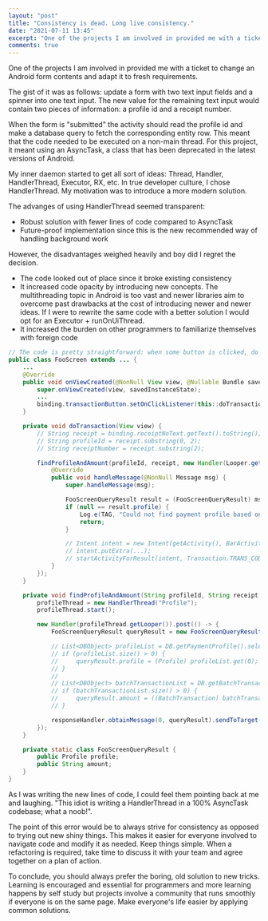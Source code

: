```yaml
---
layout: "post"
title: "Consistency is dead. Long live consistency."
date: "2021-07-11 13:45"
excerpt: "One of the projects I am involved in provided me with a ticket to change an Android form contents and adapt it to fresh requirements."
comments: true
---
```


One of the projects I am involved in provided me with a ticket to change an Android form contents and adapt it to fresh requirements.

The gist of it was as follows: update a form with two text input fields and a spinner into one text input.
The new value for the remaining text input would contain two pieces of information: a profile id and a receipt number.

When the form is "submitted" the activity should read the profile id and make a database query to fetch the corresponding entity row.
This meant that the code needed to be executed on a non-main thread. For this project, it meant using an AsyncTask, a class that has been deprecated in the latest versions of Android.

My inner daemon started to get all sort of ideas: Thread, Handler, HandlerThread, Executor, RX, etc. In true developer culture, I chose HandlerThread.
My motivation was to introduce a more modern solution.

The advanges of using HandlerThread seemed transparent:
- Robust solution with fewer lines of code compared to AsyncTask
- Future-proof implementation since this is the new recommended way of handling background work

However, the disadvantages weighed heavily and boy did I regret the decision.
- The code looked out of place since it broke existing consistency
- It increased code opacity by introducing new concepts. The multithreading topic in Android is too vast and newer libraries aim to overcome past drawbacks at the cost of introducing newer and newer ideas. If I were to rewrite the same code with a better solution I would opt for an Executor + runOnUiThread.
- It increased the burden on other programmers to familiarize themselves with foreign code


```java
// The code is pretty straightforward: when some button is clicked, do some action in the background and return the result to the UI thread
public class FooScreen extends ... {
    ...
    @Override
    public void onViewCreated(@NonNull View view, @Nullable Bundle savedInstanceState) {
        super.onViewCreated(view, savedInstanceState);
        ...
        binding.transactionButton.setOnClickListener(this::doTransaction);
    }

    private void doTransaction(View view) {
        // String receipt = binding.receiptNoText.getText().toString();
        // String profileId = receipt.substring(0, 2);
        // String receiptNumber = receipt.substring(2);

        findProfileAndAmount(profileId, receipt, new Handler(Looper.getMainLooper()) { // The main looper will execute on the desired main thread
            @Override
            public void handleMessage(@NonNull Message msg) {
                super.handleMessage(msg);

                FooScreenQueryResult result = (FooScreenQueryResult) msg.obj;
                if (null == result.profile) {
                    Log.e(TAG, "Could not find payment profile based on given ID " + profileId);
                    return;
                }

                // Intent intent = new Intent(getActivity(), BarActivity.class);
                // intent.putExtra(...);
                // startActivityForResult(intent, Transaction.TRANS_CODE);
            }
        });
    }

    private void findProfileAndAmount(String profileId, String receipt, Handler responseHandler) { // This should have been an AsyncTask class
        profileThread = new HandlerThread("Profile");
        profileThread.start();

        new Handler(profileThread.getLooper()).post(() -> {
            FooScreenQueryResult queryResult = new FooScreenQueryResult();

            // List<DBObject> profileList = DB.getPaymentProfile().selectBy(Profile.COLS.ID, profileId);
            // if (profileList.size() > 0) {
            //     queryResult.profile = (Profile) profileList.get(0);
            // }
            //
            // List<DBObject> batchTransactionList = DB.getBatchTransaction().selectBy(BatchTransaction.COLS.RECEIPT_NO, receipt);
            // if (batchTransactionList.size() > 0) {
            //     queryResult.amount = ((BatchTransaction) batchTransactionList.get(0)).getAmount();
            // }

            responseHandler.obtainMessage(0, queryResult).sendToTarget(); // Send the found profile to the response handler
        });
    }

    private static class FooScreenQueryResult {
        public Profile profile;
        public String amount;
    }
}
```

As I was writing the new lines of code, I could feel them pointing back at me and laughing. "This idiot is writing a HandlerThread in a 100% AsyncTask codebase; what a noob!".


The point of this error would be to always strive for consistency as opposed to trying out new shiny things.
This makes it easier for everyone involved to navigate code and modify it as needed.
Keep things simple. When a refactoring is required, take time to discuss it with your team and agree together on a plan of action.

To conclude, you should always prefer the boring, old solution to new tricks. Learning is encouraged and essential for programmers and more learning happens by self study but projects involve a community that runs smoothly if everyone is on the same page.
Make everyone's life easier by applying common solutions.
